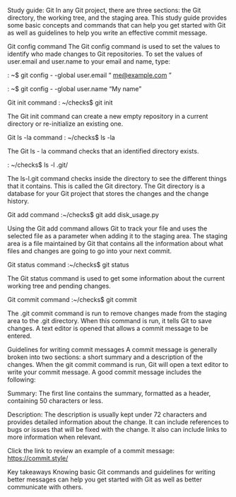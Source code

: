 Study guide: Git
In any Git project, there are three sections: the Git directory, the working tree, and the staging area. This study guide provides some basic concepts and commands that can help you get started with Git as well as guidelines to help you write an effective commit message.

Git config command
The Git config command is used to set the values to identify who made changes to Git repositories. To set the values of user.email and user.name to your email and name, type: 

: ~$ git config  - -global user.email “
me@example.com
”

: ~$ git config  - -global user.name “My name”

Git init command
: ~/checks$ git init

The Git init command can create a new empty repository in a current directory or re-initialize an existing one. 

Git ls -la command
: ~/checks$ ls -la

The Git ls - la command checks that an identified directory exists.

: ~/checks$ ls -l .git/

The ls-l.git command checks inside the directory to see the different things that it contains. This is called the Git directory. The Git directory is a database for your Git project that stores the changes and the change history.

Git add command
:~/checks$ git add disk_usage.py

Using the Git add command allows Git to track your file and uses the selected file as a parameter when adding it to the staging area. The staging area is a file maintained by Git that contains all the information about what files and changes are going to go into your next commit.

Git status command
:~/checks$ git status

The Git status command is used to get some information about the current working tree and pending changes.

Git commit command
:~/checks$ git commit

The .git commit command is run to remove changes made from the staging area to the .git directory. When this command is run, it tells Git to save changes. A text editor is opened that allows a commit message to be entered.

Guidelines for writing commit messages
A commit message is generally broken into two sections: a short summary and a description of the changes. When the git commit command is run, Git will open a text editor to write your commit message. A good commit message includes the following:

Summary: The first line contains the summary, formatted as a header, containing 50 characters or less. 

Description: The description is usually kept under 72 characters and provides detailed information about the change. It can include references to bugs or issues that will be fixed with the change. It also can include links to more information when relevant. 

Click the link to review an example of a commit message: 
https://commit.style/
 

Key takeaways
Knowing basic Git commands and guidelines for writing better messages can help you get started with Git as well as better communicate with others.

